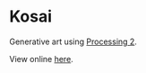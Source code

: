# Kosai
Generative art using [Processing 2](https://processing.org/).

View online [here](https://sleepokay.github.io/kosai/).
